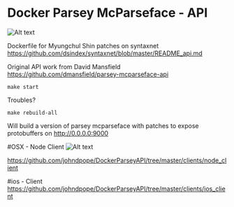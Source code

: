 # Docker Parsey McParseface - API
![Alt text](https://raw.githubusercontent.com/johndpope/DockerParseyMcParsefaceAPI/master/images/google-open-sources-parsey-mcparseface.jpg "Parsey")



Dockerfile for Myungchul Shin patches on syntaxnet
https://github.com/dsindex/syntaxnet/blob/master/README_api.md

Original API work from David Mansfield
https://github.com/dmansfield/parsey-mcparseface-api


```
make start
```

Troubles? 
```
make rebuild-all
```
 
Will build a version of parsey mcparseface with patches to expose protobuffers  on http://0.0.0.0:9000





#OSX - Node Client
![Alt text](https://raw.githubusercontent.com/johndpope/DockerParseyAPI/master/images/node_results.png "Node JS client")

https://github.com/johndpope/DockerParseyAPI/tree/master/clients/node_client


#ios - Client
https://github.com/johndpope/DockerParseyAPI/tree/master/clients/ios_client

